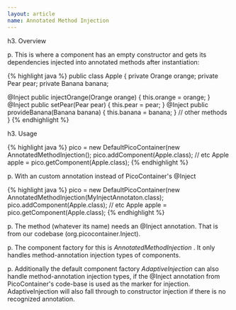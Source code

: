 ```yaml
---
layout: article
name: Annotated Method Injection
---
```


h3. Overview

p. This is where a component has an empty constructor and gets its dependencies injected into annotated methods after instantiation:

{% highlight java %}
public class Apple {
  private Orange orange;
  private Pear pear;
  private Banana banana; 

  @Inject 
  public injectOrange(Orange orange) {
    this.orange = orange; 
  } 
  @Inject 
  public setPear(Pear pear) {
    this.pear = pear; 
  } 
  @Inject public provideBanana(Banana banana) {
    this.banana = banana; 
  } 
  // other methods 
}
{% endhighlight %}

h3. Usage

{% highlight java %}
pico = new DefaultPicoContainer(new AnnotatedMethodInjection();
pico.addComponent(Apple.class); 
// etc 
Apple apple = pico.getComponent(Apple.class);
{% endhighlight %}

p. With an custom annotation instead of PicoContainer's @Inject

{% highlight java %}
pico = new DefaultPicoContainer(new AnnotatedMethodInjection(MyInjectAnnotaton.class);
pico.addComponent(Apple.class); 
// etc 
Apple apple = pico.getComponent(Apple.class);
{% endhighlight %}

p. The method (whatever its name) needs an @Inject annotation. That is from our codebase (org.picocontainer.Inject).

p. The component factory for this is *AnnotatedMethodInjection* . It only handles method-annotation injection types of components.

p. Additionally the default component factory *AdaptiveInjection* can also handle method-annotation injection types, if the @Inject annotation from PicoContainer's code-base is used as the marker for injection. AdaptiveInjection will also fall through to constructor injection if there is no recognized annotation.

